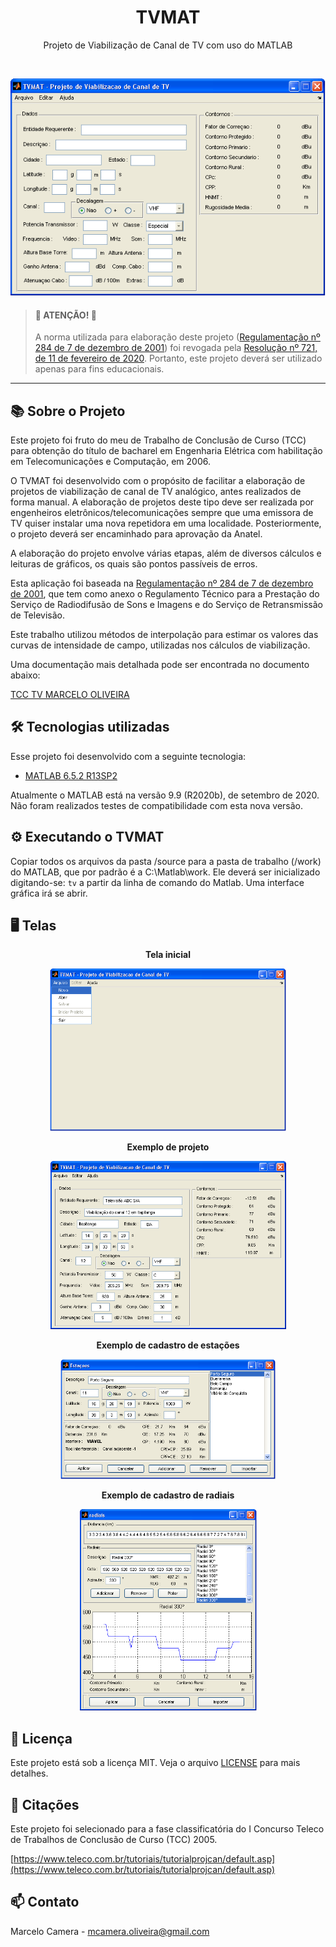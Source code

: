 <p align="center">
	<h1 align="center">TVMAT</h1>
</p>
<p align="center">
  Projeto de Viabilização de Canal de TV com uso do MATLAB
</p>
<br>
<p align="center">
  <img src="images/tela2.gif" alt="TVMAT" width="505" height="347">
</p>


> #### :rotating_light: ATENÇÃO! :rotating_light:
>A norma utilizada para elaboração deste projeto ([Regulamentação nº 284 de 7 de dezembro de 2001](https://www.anatel.gov.br/legislacao/resolucoes/2001/270-resolucao-284)) foi revogada pela [Resolução nº 721, de 11 de fevereiro de 2020](https://www.anatel.gov.br/legislacao/resolucoes/2020/1383-resolucao-721#art10). Portanto, este projeto deverá ser utilizado apenas para fins educacionais.

---

## :books: Sobre o Projeto

Este projeto foi fruto do meu de Trabalho de Conclusão de Curso (TCC) para obtenção do título de bacharel em Engenharia Elétrica com habilitação em Telecomunicações e Computação, em 2006.

O TVMAT foi desenvolvido com o propósito de facilitar a elaboração de projetos de viabilização de canal de TV analógico, antes realizados de forma manual. A elaboração de projetos deste tipo deve ser realizada por engenheiros eletrônicos/telecomunicações sempre que uma emissora de TV quiser instalar uma nova repetidora em uma localidade. Posteriormente, o projeto deverá ser encaminhado para aprovação da Anatel.

A elaboração do projeto envolve várias etapas, além de diversos cálculos e leituras de gráficos, os quais são pontos passíveis de erros.

Esta aplicação foi baseada na [Regulamentação nº 284 de 7 de dezembro de 2001](https://www.anatel.gov.br/legislacao/resolucoes/2001/270-resolucao-284), que tem como anexo o Regulamento Técnico para a Prestação do Serviço de Radiodifusão de Sons e Imagens e do Serviço de Retransmissão de Televisão. 

Este trabalho utilizou métodos de interpolação para estimar os valores das curvas de intensidade de campo, utilizadas nos cálculos de viabilização.

Uma documentação mais detalhada pode ser encontrada no documento abaixo:

[TCC TV MARCELO OLIVEIRA](TCC-TV-MARCELO-OLIVEIRA.pdf)

## :hammer_and_wrench: Tecnologias utilizadas

Esse projeto foi desenvolvido com a seguinte tecnologia:

- [MATLAB 6.5.2 R13SP2](https://www.mathworks.com/products/matlab.html)

Atualmente o MATLAB está na versão 9.9 (R2020b), de setembro de 2020. Não foram realizados testes de compatibilidade com esta nova versão.

## :gear: Executando o TVMAT

Copiar todos os arquivos da pasta /source para a pasta de trabalho (/work) do MATLAB, que por padrão é a C:\Matlab\work.
Ele deverá ser inicializado digitando-se: `tv` a partir da linha de comando do Matlab. Uma interface gráfica irá se abrir.

## :desktop_computer: Telas

<p align="center"><strong>Tela inicial</strong></p>
<p align="center"><img src="images/tela1.gif" alt="TVMAT" width="378" height="260"></p>

<p align="center"><strong>Exemplo de projeto</strong></p>
<p align="center"><img src="images/tela5.gif" alt="TVMAT" width="377" height="269"></p>

<p align="center"><strong>Exemplo de cadastro de estações</strong></p>
<p align="center"><img src="images/tela6.gif" alt="TVMAT" width="344" height="192"></p>

<p align="center"><strong>Exemplo de cadastro de radiais</strong></p>
<p align="center"><img src="images/tela7.gif" alt="TVMAT" width="283" height="322"></p>

## :memo: Licença

Este projeto está sob a licença MIT. Veja o arquivo [LICENSE](LICENSE.md) para mais detalhes.

## :loudspeaker: Citações

Este projeto foi selecionado para a fase classificatória do I Concurso Teleco de Trabalhos de Conclusão de Curso (TCC) 2005.

[https://www.teleco.com.br/tutoriais/tutorialprojcan/default.asp](https://www.teleco.com.br/tutoriais/tutorialprojcan/default.asp)

## :mailbox: Contato

Marcelo Camera - mcamera.oliveira@gmail.com

